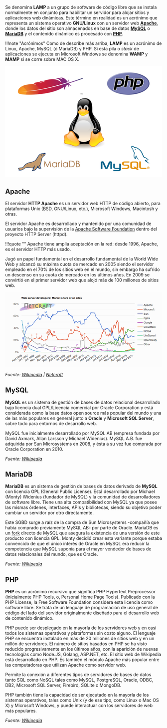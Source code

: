 Se denomina **LAMP** a un grupo de software de código libre que se instala normalmente en conjunto para habilitar un servidor para alojar sitios y aplicaciones web dinámicas. Este término en realidad es un acrónimo que representa un sistema operativo **GNU/Linux** con un servidor web **[Apache](https://httpd.apache.org/)**, donde los datos del sitio son almacenados en base de datos **[MySQL](https://www.mysql.com/)** o **[MariaDB](https://mariadb.org/)** y el contenido dinámico es procesado con **[PHP](https://secure.php.net/)**.

!!!note "Acrónimos"
	Como de describe más arriba, **LAMP** es un acrónimo de Linux, Apache, MySQL (ó MariaDB) y PHP. Si esta pila o _stack_ de aplicaciones se ejecuta en Microsoft Windows se denomina **WAMP** y **MAMP** si se corre sobre MAC OS X. 

![LAMPStack](imgLamp/lamp.svg)


## Apache

El servidor **HTTP Apache** es un servidor web HTTP de código abierto, para plataformas Unix (BSD, GNU/Linux, etc.), Microsoft Windows, Macintosh y otras. 

El servidor Apache es desarrollado y mantenido por una comunidad de usuarios bajo la supervisión de la [Apache Software Foundation](https://www.apache.org/) dentro del proyecto HTTP Server (httpd).

!!!quote ""
	Apache tiene amplia aceptación en la red: desde 1996, Apache, es el servidor HTTP más usado. 

Jugó un papel fundamental en el desarrollo fundamental de la World Wide Web y alcanzó su máxima cuota de mercado en 2005 siendo el servidor empleado en el 70% de los sitios web en el mundo, sin embargo ha sufrido un descenso en su cuota de mercado en los últimos años. En 2009 se convirtió en el primer servidor web que alojó más de 100 millones de sitios web.

![Estadísticas de Netcraft para abril de 2017](imgLamp/netcraft_2021_08.png)

_Fuente: [Wikipedia](https://es.wikipedia.org/wiki/Servidor_HTTP_Apache)  |  [Netcraft](https://news.netcraft.com/archives/2021/08/25/august-2021-web-server-survey.html)_

## MySQL
**MySQL** es un sistema de gestión de bases de datos relacional desarrollado bajo licencia dual GPL/Licencia comercial por Oracle Corporation y está considerada como la base datos open source más popular del mundo y una de las más populares en general junto a **Oracle** y **Microsoft SQL Server**, sobre todo para entornos de desarrollo web.

MySQL fue inicialmente desarrollado por MySQL AB (empresa fundada por David Axmark, Allan Larsson y Michael Widenius). MySQL A.B. fue adquirida por Sun Microsystems en 2008, y ésta a su vez fue comprada por Oracle Corporation en 2010.

_Fuente: [Wikipedia](https://es.wikipedia.org/wiki/MySQL)_

## MariaDB
**MariaDB** es un sistema de gestión de bases de datos derivado de **MySQL** con licencia GPL (General Public License). Está desarrollado por Michael (Monty) Widenius (fundador de MySQL) y la comunidad de desarrolladores de software libre. Tiene una alta compatibilidad con MySQL ya que posee las mismas órdenes, interfaces, APIs y bibliotecas, siendo su objetivo poder cambiar un servidor por otro directamente. 

Este SGBD surge a raíz de la compra de Sun Microsystems -compañía que había comprado previamente MySQL AB- por parte de Oracle. MariaDB es un [fork](https://es.wikipedia.org/wiki/Bifurcaci%C3%B3n_(desarrollo_de_software)) directo de MySQL que asegura la existencia de una versión de este producto con licencia GPL. Monty decidió crear esta variante porque estaba convencido de que el único interés de Oracle en MySQL era reducir la competencia que MySQL suponía para el mayor vendedor de bases de datos relacionales del mundo, que es Oracle.

_Fuente: [Wikipedia](https://es.wikipedia.org/wiki/MariaDB)_

## PHP

**PHP** es un acrónimo recursivo que significa PHP Hypertext Preprocessor (inicialmente PHP Tools, o, Personal Home Page Tools). Publicado con la PHP License, la Free Software Foundation considera esta licencia como software libre. Se trata de un lenguaje de programación de uso general de código del lado del servidor originalmente diseñado para el desarrollo web de contenido dinámico. 

PHP puede ser desplegado en la mayoría de los servidores web y en casi todos los sistemas operativos y plataformas sin costo alguno. El lenguaje PHP se encuentra instalado en más de 20 millones de sitios web y en un millón de servidores. El número de sitios basados en PHP se ha visto reducido progresivamente en los últimos años, con la aparición de nuevas tecnologías como Node.JS, Golang, ASP.NET, etc. El sitio web de Wikipedia está desarrollado en PHP. Es también el módulo Apache más popular entre las computadoras que utilizan Apache como servidor web.

Permite la conexión a diferentes tipos de servidores de bases de datos tanto SQL como NoSQL tales como MySQL, PostgreSQL, Oracle, ODBC, DB2, Microsoft SQL Server, Firebird, SQLite o MongoDB.

PHP también tiene la capacidad de ser ejecutado en la mayoría de los sistemas operativos, tales como Unix (y de ese tipo, como Linux o Mac OS X) y Microsoft Windows, y puede interactuar con los servidores de web más populares.

_Fuente: [Wikipedia](https://es.wikipedia.org/wiki/PHP)_
